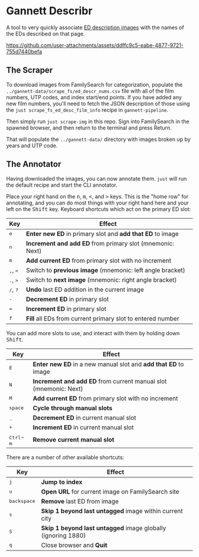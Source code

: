 # Gannett Describr

A tool to very quickly associate [ED description images](https://gannett.cc/docs#ed-descriptions) with the names of the EDs described on that page.

https://github.com/user-attachments/assets/ddffc9c5-eabe-4877-9721-755d7440befa

## The Scraper

To download images from FamilySearch for categorization, populate the `../gannett-data/scrape_fs/ed_descr_nums.csv` file with all of the film numbers, UTP codes, and index start/end points. If you have added any new film numbers, you'll need to fetch the JSON description of those using the `just scrape_fs_ed_desc_film_info` recipe in `gannett-pipeline`.


Then simply run `just scrape-img` in this repo. Sign into FamilySearch in the spawned browser, and then return to the terminal and press Return.

That will populate the `../gannett-data/` directory with images broken up by years and UTP code.

## The Annotator

Having downloaded the images, you can now annotate them. `just` will run the default recipe and start the CLI annotator.

Place your right hand on the <kbd>n</kbd>, <kbd>m</kbd>, <kbd>&lt;</kbd>, and <kbd>&gt;</kbd> keys. This is the "home row" for annotating, and you can do most things with your right hand here and your left on the <kbd>Shift</kbd> key. Keyboard shortcuts which act on the primary ED slot:

| Key  | Effect |
| ---- | ------------- |
| <kbd>e</kbd>  | **Enter new ED** in primary slot and **add that ED** to image |
| <kbd>n</kbd>  | **Increment and add ED** from primary slot (mnemonic: Next) |
| <kbd>m</kbd>  | **Add current ED** from primary slot with no increment  |
| <kbd>,</kbd>, <kbd>&lt;</kbd>  | Switch to **previous image** (mnemonic: left angle bracket)|
| <kbd>.</kbd>, <kbd>&gt;</kbd>  | Switch to **next image** (mnemonic: right angle bracket) |
| <kbd>/</kbd>, <kbd>?</kbd>  | **Undo** last ED addition in the current image |
| <kbd>-</kbd> | **Decrement ED** in primary slot |
| <kbd>=</kbd> | **Increment ED** in primary slot |
| <kbd>f</kbd> | **Fill** all EDs from current primary slot to entered number |

You can add more slots to use, and interact with them by holding down <kbd>Shift</kbd>.

| Key  | Effect |
| ---- | ------------- |
| <kbd>E</kbd>  | **Enter new ED** in a new manual slot and **add that ED** to image |
| <kbd>N</kbd>  | **Increment and add ED** from current manual slot (mnemonic: Next) |
| <kbd>M</kbd>  | **Add current ED** from primary slot with no increment  |
| <kbd>space</kbd> | **Cycle through manual slots** |
| <kbd>_</kbd> | **Decrement ED** in current manual slot |
| <kbd>+</kbd> | **Increment ED** in current manual slot |
| <kbd>Ctrl</kbd>-<kbd>m</kbd> | **Remove current manual slot** |

There are a number of other available shortcuts:

| Key  | Effect |
| ---- | ------------- |
| <kbd>j</kbd> | **Jump to index** |
| <kbd>u</kbd> | **Open URL** for current image on FamilySearch site |
| <kbd>backspace</kbd> | **Remove** last ED from image |
| <kbd>s</kbd> | **Skip 1 beyond last untagged** image within current city |
| <kbd>S</kbd> | **Skip 1 beyond last untagged** image globally (ignoring 1880) |
| <kbd>q</kbd>  | Close browser and **Quit** |
